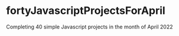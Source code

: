 # fortyJavascriptProjectsForApril
Completing 40 simple Javascript projects in the month of April 2022
